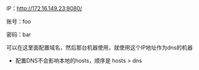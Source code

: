 IP：http://172.16.149.23:8080/

账号：foo

密码：bar

可以在这里面配置域名，然后那台机器使用，就使用这个IP地址作为dns的机器

* 配置DNS不会影响本地的hosts，顺序是 hosts > dns

